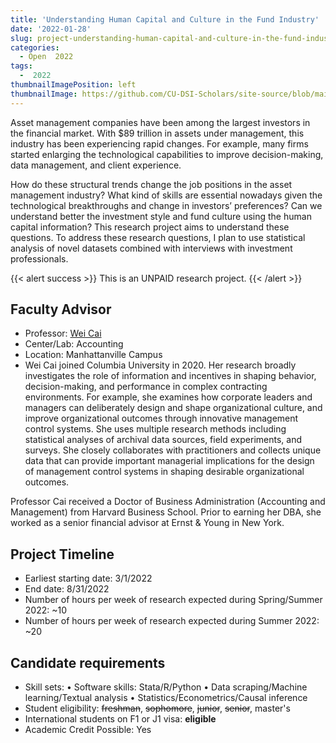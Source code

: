 ```yaml
---
title: 'Understanding Human Capital and Culture in the Fund Industry'
date: '2022-01-28'
slug: project-understanding-human-capital-and-culture-in-the-fund-industry
categories:
  - Open  2022
tags:
  -  2022
thumbnailImagePosition: left
thumbnailImage: https://github.com/CU-DSI-Scholars/site-source/blob/main/static/img/taxes.png?raw=true
---
```

Asset management companies have been among the largest investors in the financial market. With $89 trillion in assets under management, this industry has been experiencing rapid changes. For example, many firms started enlarging the technological capabilities to improve decision-making, data management, and client experience.  

<!--more-->


How do these structural trends change the job positions in the asset management industry? What kind of skills are essential nowadays given the technological breakthroughs and change in investors’ preferences? Can we understand better the investment style and fund culture using the human capital information? This research project aims to understand these questions. To address these research questions, I plan to use statistical analysis of novel datasets combined with interviews with investment professionals. 

{{< alert success >}}
This is an UNPAID research project.
{{< /alert >}}

## Faculty Advisor
+ Professor: [Wei Cai](https://www8.gsb.columbia.edu/cbs-directory/detail/wc2419)
+ Center/Lab: Accounting
+ Location: Manhattanville Campus
+ Wei Cai joined Columbia University in 2020. Her research broadly investigates the role of information and incentives in shaping behavior, decision-making, and performance in complex contracting environments. For example, she examines how corporate leaders and managers can deliberately design and shape organizational culture, and improve organizational outcomes through innovative management control systems. She uses multiple research methods including statistical analyses of archival data sources, field experiments, and surveys. She closely collaborates with practitioners and collects unique data that can provide important managerial implications for the design of management control systems in shaping desirable organizational outcomes.

Professor Cai received a Doctor of Business Administration (Accounting and Management) from Harvard Business School. Prior to earning her DBA, she worked as a senior financial advisor at Ernst & Young in New York.

## Project Timeline
+ Earliest starting date: 3/1/2022
+ End date: 8/31/2022
+ Number of hours per week of research expected during Spring/Summer 2022: ~10
+ Number of hours per week of research expected during Summer 2022: ~20

## Candidate requirements
+ Skill sets: 
  •	Software skills: Stata/R/Python
  •	Data scraping/Machine learning/Textual analysis
  •	Statistics/Econometrics/Causal inference
+ Student eligibility: ~~freshman~~, ~~sophomore~~, ~~junior~~, ~~senior~~, master's
+ International students on F1 or J1 visa: **eligible**
+ Academic Credit Possible: Yes

